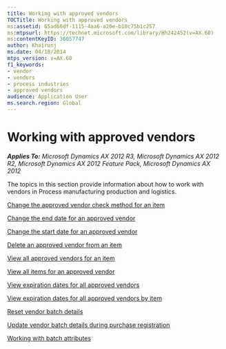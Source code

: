 ```yaml
---
title: Working with approved vendors
TOCTitle: Working with approved vendors
ms:assetid: 65ad66df-1115-4aa6-a20e-b10c75b1c257
ms:mtpsurl: https://technet.microsoft.com/library/Hh242452(v=AX.60)
ms:contentKeyID: 36057747
author: Khairunj
ms.date: 04/18/2014
mtps_version: v=AX.60
f1_keywords:
- vendor
- vendors
- process industries
- approved vendors
audience: Application User
ms.search.region: Global
---
```


# Working with approved vendors 


_**Applies To:** Microsoft Dynamics AX 2012 R3, Microsoft Dynamics AX 2012 R2, Microsoft Dynamics AX 2012 Feature Pack, Microsoft Dynamics AX 2012_

The topics in this section provide information about how to work with vendors in Process manufacturing production and logistics.

[Change the approved vendor check method for an item](change-the-approved-vendor-check-method-for-an-item.md)

[Change the end date for an approved vendor](change-the-end-date-for-an-approved-vendor.md)

[Change the start date for an approved vendor](change-the-start-date-for-an-approved-vendor.md)

[Delete an approved vendor from an item](delete-an-approved-vendor-from-an-item.md)

[View all approved vendors for an item](view-all-approved-vendors-for-an-item.md)

[View all items for an approved vendor](view-all-items-for-an-approved-vendor.md)

[View expiration dates for all approved vendors](view-expiration-dates-for-all-approved-vendors.md)

[View expiration dates for all approved vendors by item](view-expiration-dates-for-all-approved-vendors-by-item.md)

[Reset vendor batch details](reset-vendor-batch-details.md)

[Update vendor batch details during purchase registration](update-vendor-batch-details-during-purchase-registration.md)

[Working with batch attributes](working-with-batch-attributes.md)

  



